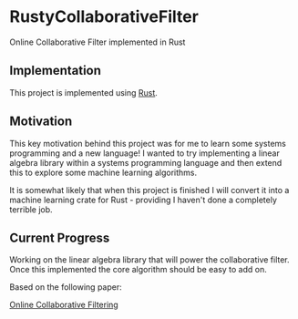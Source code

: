 # RustyCollaborativeFilter
Online Collaborative Filter implemented in Rust

## Implementation

This project is implemented using [Rust](https://www.rust-lang.org/).

## Motivation

This key motivation behind this project was for me to learn some systems programming and a new language! I wanted to try implementing a linear algebra library within a systems programming language and then extend this to explore some machine learning algorithms.

It is somewhat likely that when this project is finished I will convert it into a machine learning crate for Rust - providing I haven't done a completely terrible job.

## Current Progress

Working on the linear algebra library that will power the collaborative filter. Once this implemented the core algorithm should be easy to add on.

Based on the following paper:

[Online Collaborative Filtering](http://canini.me/research_files/OnlineCollaborativeFiltering.pdf)
